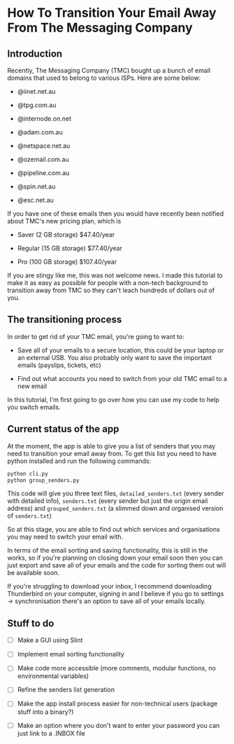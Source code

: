# How To Transition Your Email Away From The Messaging Company

## Introduction

Recently, The Messaging Company (TMC) bought up a bunch of email domains that used to belong to various ISPs. Here are some below:

- @iinet.net.au

- @tpg.com.au

- @internode.on.net

- @adam.com.au

- @netspace.net.au

- @ozemail.com.au

- @pipeline.com.au

- @spin.net.au

- @esc.net.au

If you have one of these emails then you would have recently been notified about TMC's new pricing plan, which is 

- Saver (2 GB storage) $47.40/year

- Regular (15 GB storage) $77.40/year

- Pro (100 GB storage) $107.40/year

If you are stingy like me, this was not welcome news. I made this tutorial to make it as easy as possible for people with a non-tech background to transition away from TMC so they can't leach hundreds of dollars out of you.

## The transitioning process

In order to get rid of your TMC email, you're going to want to:

- Save all of your emails to a secure location, this could be your laptop or an external USB. You also probably only want to save the important emails (payslips, tickets, etc)

- Find out what accounts you need to switch from your old TMC email to a new email

In this tutorial, I'm first going to go over how you can use my code to help you switch emails.

## Current status of the app
At the moment, the app is able to give you a list of senders that you may need to transition your email away from. To get this list you need to have python installed and run the following commands:
```bash
python cli.py
python group_senders.py
```

This code will give you three text files, `detailed_senders.txt` (every sender with detailed info), `senders.txt` (every sender but just the origin email address) and `grouped_senders.txt` (a slimmed down and organised version of `senders.txt`)

So at this stage, you are able to find out which services and organisations you may need to switch your email with.

In terms of the email sorting and saving functionality, this is still in the works, so if you're planning on closing down your email soon then you can just export and save all of your emails and the code for sorting them out will be available soon.

If you're struggling to download your inbox, I recommend downloading Thunderbird on your computer, signing in and I believe if you go to settings -> synchronisation there's an option to save all of your emails locally.

## Stuff to do
- [ ] Make a GUI using Slint
- [ ] Implement email sorting functionality
- [ ] Make code more accessible (more comments, modular functions, no environmental variables)
- [ ] Refine the senders list generation
- [ ] Make the app install process easier for non-technical users (package stuff into a binary?)
- [ ] Make an option where you don't want to enter your password you can just link to a .INBOX file

